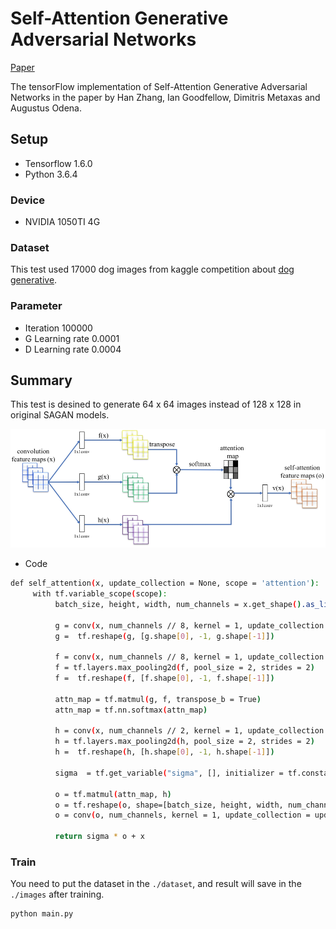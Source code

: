 # Self-Attention Generative Adversarial Networks

  [Paper](https://arxiv.org/pdf/1805.08318.pdf)

The tensorFlow implementation of Self-Attention Generative Adversarial Networks in the paper by Han Zhang, Ian Goodfellow, Dimitris Metaxas and Augustus Odena.

## Setup
- Tensorflow 1.6.0
- Python 3.6.4

### Device
- NVIDIA 1050TI 4G

### Dataset
 This test used 17000 dog images from kaggle competition about [dog generative](https://www.kaggle.com/c/generative-dog-images/overview).
### Parameter
- Iteration 100000
- G Learning rate 0.0001
- D Learning rate 0.0004

## Summary
This test is desined to generate 64 x 64 images instead of 128 x 128 in original SAGAN models.

<img src="./img/self-attention_module.jpg" width="900px"/>

- Code
``` bash
def self_attention(x, update_collection = None, scope = 'attention'):
     with tf.variable_scope(scope):
          batch_size, height, width, num_channels = x.get_shape().as_list()
 
          g = conv(x, num_channels // 8, kernel = 1, update_collection = update_collection, scope = 'g_conv')
          g =  tf.reshape(g, [g.shape[0], -1, g.shape[-1]])

          f = conv(x, num_channels // 8, kernel = 1, update_collection = update_collection, scope = 'f_conv')
          f = tf.layers.max_pooling2d(f, pool_size = 2, strides = 2)
          f =  tf.reshape(f, [f.shape[0], -1, f.shape[-1]])

          attn_map = tf.matmul(g, f, transpose_b = True)
          attn_map = tf.nn.softmax(attn_map)

          h = conv(x, num_channels // 2, kernel = 1, update_collection = update_collection, scope = 'h_conv')
          h = tf.layers.max_pooling2d(h, pool_size = 2, strides = 2)
          h =  tf.reshape(h, [h.shape[0], -1, h.shape[-1]])

          sigma  = tf.get_variable("sigma", [], initializer = tf.constant_initializer(0.0))

          o = tf.matmul(attn_map, h)
          o = tf.reshape(o, shape=[batch_size, height, width, num_channels // 2])
          o = conv(o, num_channels, kernel = 1, update_collection = update_collection, scope='attn_conv')
          
          return sigma * o + x
``` 

### Train 
You need to put the dataset in the ```./dataset```, and result will save in the ```./images``` after training.
```bash
python main.py
``` 


